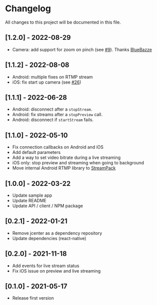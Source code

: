 # Changelog
All changes to this project will be documented in this file.

## [1.2.0] - 2022-08-29
- Camera: add support for zoom on pinch (see [#9](https://github.com/apivideo/api.video-reactnative-live-stream/issues/9)). Thanks [BlueBazze](https://github.com/BlueBazze)

## [1.1.2] - 2022-08-08
- Android: multiple fixes on RTMP stream
- iOS: fix start up camera (see [#26](https://github.com/apivideo/api.video-reactnative-live-stream/issues/26))

## [1.1.1] - 2022-06-28
- Android: disconnect after a `stopStream`.
- Android: fix streams after a `stopPreview` call.
- Android: disconnect if `startStream` fails.

## [1.1.0] - 2022-05-10
- Fix connection callbacks on Android and iOS
- Add default parameters
- Add a way to set video bitrate during a live streaming
- iOS only: stop preview and streaming when going to background
- Move internal Android RTMP library to [StreamPack](https://github.com/ThibaultBee/StreamPack)

## [1.0.0] - 2022-03-22
- Update sample app
- Update README
- Update API / client / NPM package

## [0.2.1] - 2022-01-21
- Remove jcenter as a dependency repository
- Update dependencies (react-native)

## [0.2.0] - 2021-11-18
- Add events for live stream status
- Fix iOS issue on preview and live streaming

## [0.1.0] - 2021-05-17
- Release first version
